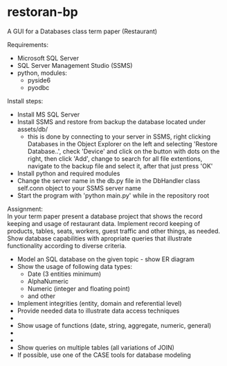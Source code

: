 # restoran-bp
A GUI for a Databases class term paper (Restaurant)

Requirements:</br>
- Microsoft SQL Server</br>
- SQL Server Management Studio (SSMS)
- python, modules:</br>
  - pyside6</br>
  - pyodbc</br>
  
Install steps:</br>
- Install MS SQL Server
- Install SSMS and restore from backup 
  the database located under assets/db/
  - this is done by connecting to your server in SSMS, right clicking Databases in the Object Explorer on the left and selecting 'Restore Database..', check 'Device' and click on the button with dots on the right, then click 'Add', change to search for all file extentions, navigate to the backup file and select it, after that just press 'OK'
- Install python and required modules
- Change the server name in the db.py file in the DbHandler 
  class self.conn object to your SSMS server name
- Start the program with 'python main.py' while in the
  repository root

Assignment:</br>
    In your term paper present a database project that shows the record
keeping and usage of restaurant data. Implement record keeping of 
products, tables, seats, workers, guest traffic and other things,
as needed.</br>
    Show database capabilities with apropriate queries that illustrate
functionality according to diverse criteria.</br>
-   Model an SQL database on the given topic - show ER diagram</br>
-   Show the usage of following data types:</br>
    -   Date (3 entities minimum)
    -   AlphaNumeric
    -   Numeric (integer and floating point)
    -   and other
-   Implement integrities (entity, domain and referential level)
-   Provide needed data to illustrate data access techniques
-   
-   Show usage of functions (date, string, aggregate, numeric, general)
-   
-   
-   Show queries on multiple tables (all variations of JOIN)
-   If possible, use one of the CASE tools for database modeling

